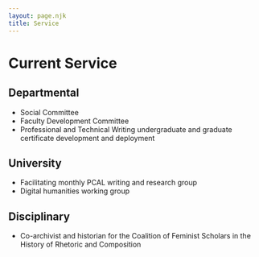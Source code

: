 ```yaml
---
layout: page.njk
title: Service
---
```

# Current Service
## Departmental 
- Social Committee
- Faculty Development Committee
- Professional and Technical Writing undergraduate and graduate certificate development and deployment

## University
- Facilitating monthly PCAL writing and research group
- Digital humanities working group

## Disciplinary 
- Co-archivist and historian for the Coalition of Feminist Scholars in the History of Rhetoric and Composition